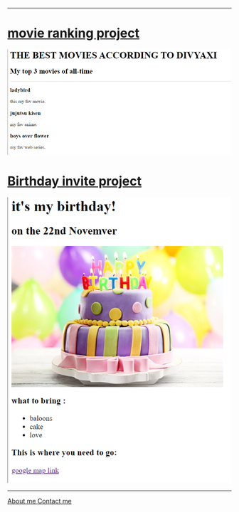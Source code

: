<hr />
<h1>
  <a href="./movie-ranking.html"
    >movie ranking project</a
  >
</h1>

<img
  src="./myfav.png"
  alt="my best movie ranking"
/>
<h1>
  <a href="./birthday-invite.html"
    >Birthday invite project</a
  >
</h1>

<img
  src="./mybirthday.png"
  alt="birthday cake"
/>
<hr />
<a href="./about.html ">About me </a>
<a href="./contact.html">Contact me</a>
